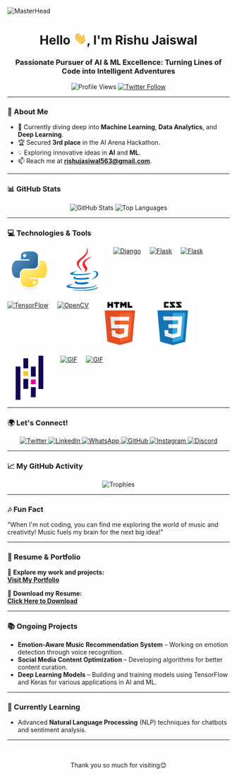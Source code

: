 ![MasterHead](https://user-images.githubusercontent.com/74038190/225813708-98b745f2-7d22-48cf-9150-083f1b00d6c9.gif)

<h1 align="center">Hello <img src="https://raw.githubusercontent.com/ABSphreak/ABSphreak/master/gifs/Hi.gif" width="30px">, I'm Rishu Jaiswal</h1>
<h3 align="center">Passionate Pursuer of AI & ML Excellence: Turning Lines of Code into Intelligent Adventures</h3>

<p align="center">
  <img src="https://komarev.com/ghpvc/?username=rishujaiz&label=Profile%20Views&color=0e75b6&style=flat" alt="Profile Views" />
  <a href="https://twitter.com/@rishujaiz563" target="_blank">
    <img src="https://img.shields.io/twitter/follow/@rishujaiz563?logo=twitter&style=for-the-badge" alt="Twitter Follow" />
  </a>
</p>

---

### 🌟 About Me
- 🌱 Currently diving deep into **Machine Learning**, **Data Analytics**, and **Deep Learning**.
- 🏆 Secured **3rd place** in the AI Arena Hackathon.
- 💡 Exploring innovative ideas in **AI** and **ML**.
- 📫 Reach me at **rishujasiwal563@gmail.com**.

---

### 📊 GitHub Stats

<p align="center">
  <img align="center" src="https://github-readme-stats.vercel.app/api?username=rishujaiz&show_icons=true&locale=en&theme=radical" alt="GitHub Stats" />
<!--   <img align="center" src="https://github-readme-streak-stats.herokuapp.com/?user=rishujaiz&theme=radical" alt="GitHub Streak" /> -->
  <img align="center" src="https://github-readme-stats.vercel.app/api/top-langs?username=rishujaiz&show_icons=true&locale=en&layout=compact&theme=radical" alt="Top Languages" />
</p>



---

### 💻 Technologies & Tools

<div align="center" style="display: flex; flex-wrap: wrap; gap: 20px;">
  <a href="https://www.python.org" target="_blank">
    <img src="https://raw.githubusercontent.com/devicons/devicon/master/icons/python/python-original.svg" width="100" alt="Python" />
  </a>
  <a href="https://www.java.com" target="_blank">
    <img src="https://raw.githubusercontent.com/devicons/devicon/master/icons/java/java-original.svg" width="100" alt="Java" />
  </a>
  <a href="https://www.djangoproject.com/" target="_blank">
    <img src="https://cdn.worldvectorlogo.com/logos/django.svg" width="100" alt="Django" />
  </a>
  <a href="https://flask.palletsprojects.com/" target="_blank">
    <img src="https://cdn.worldvectorlogo.com/logos/flask.svg" width="100" alt="Flask" />
  </a>
  <a href="https://flask.palletsprojects.com/" target="_blank">
    <img src="https://cdn.worldvectorlogo.com/logos/flask.svg" width="100" alt="Flask" />
  </a>
  <a href="https://www.tensorflow.org" target="_blank">
    <img src="https://www.vectorlogo.zone/logos/tensorflow/tensorflow-icon.svg" width="100" alt="TensorFlow" />
  </a>
  <a href="https://opencv.org/" target="_blank">
    <img src="https://www.vectorlogo.zone/logos/opencv/opencv-icon.svg" width="100" alt="OpenCV" />
  </a>
  <a href="https://html.spec.whatwg.org/" target="_blank">
    <img src="https://raw.githubusercontent.com/devicons/devicon/master/icons/html5/html5-original-wordmark.svg" width="100" alt="HTML" />
  </a>
  <a href="https://www.w3.org/Style/CSS/" target="_blank">
    <img src="https://raw.githubusercontent.com/devicons/devicon/master/icons/css3/css3-original-wordmark.svg" width="100" alt="CSS" />
  </a>
  <a href="https://pandas.pydata.org/" target="_blank">
    <img src="https://raw.githubusercontent.com/devicons/devicon/master/icons/pandas/pandas-original.svg" width="100" alt="Pandas" />
  </a>
  <a href="https://github.com/Anmol-Baranwal/Cool-GIFs-For-GitHub" target="_blank">
    <img src="https://github.com/Anmol-Baranwal/Cool-GIFs-For-GitHub/assets/74038190/29fd6286-4e7b-4d6c-818f-c4765d5e39a9" width="100" alt="GIF" />
  </a>
  <a href="https://github.com/Anmol-Baranwal/Cool-GIFs-For-GitHub" target="_blank">
    <img src="https://github.com/Anmol-Baranwal/Cool-GIFs-For-GitHub/assets/74038190/de038172-e903-4951-926c-755878deb0b4" width="100" alt="GIF" />
  </a>
</div>

---

### 🌍 Let's Connect!

<div align="center">
  <a href="https://twitter.com/@rishujaiz563" target="_blank">
    <img src="https://github.com/Anmol-Baranwal/Cool-GIFs-For-GitHub/assets/74038190/cc4fe88c-7f7a-41d8-b449-34b7a178c1c6" width="100" alt="Twitter" />
  </a>
  <a href="https://www.linkedin.com/in/rishu-563-jaiswal/" target="_blank">
    <img src="https://user-images.githubusercontent.com/74038190/235294012-0a55e343-37ad-4b0f-924f-c8431d9d2483.gif" width="100" alt="LinkedIn" />
  </a>
  <a href="https://wa.me/+919113308603" target="_blank">
    <img src="https://user-images.githubusercontent.com/74038190/235294019-40007353-6219-4ec5-b661-b3c35136dd0b.gif" width="100" alt="WhatsApp" />
  </a>
  <a href="https://github.com/rishujaiz" target="_blank">
    <img src="https://user-images.githubusercontent.com/74038190/235294010-ec412ef5-e3da-4efa-b1d4-0ab4d4638755.gif" width="100" alt="GitHub" />
  </a>
  <a href="https://instagram.com/rishujaiswal_85" target="_blank">
    <img src="https://user-images.githubusercontent.com/74038190/235294013-a33e5c43-a01c-43f6-b44d-a406d8b4ab75.gif" width="100" alt="Instagram" />
  </a>
  <a href="https://discord.com/channels/@me" target="_blank">
    <img src="https://user-images.githubusercontent.com/74038190/235294015-47144047-25ab-417c-af1b-6746820a20ff.gif" width="100" alt="Discord" />
  </a>
</div>

---

### 📈 My GitHub Activity

<p align="center">
  <img src="https://github-profile-trophy.vercel.app/?username=rishujaiz&theme=radical&margin-w=15&margin-h=15" alt="Trophies" />
</p>

---

### 🎶 Fun Fact
"When I'm not coding, you can find me exploring the world of music and creativity! Music fuels my brain for the next big idea!"

---

### 💼 Resume & Portfolio

🚀 **Explore my work and projects:**  
[**Visit My Portfolio**](https://rishujaiswal.com.np/)  

📄 **Download my Resume:**  
[**Click Here to Download**](https://github.com/RishuJaiz/Resume/raw/main/Rishu's%20resume.pdf)



---

### 📚 Ongoing Projects

- **Emotion-Aware Music Recommendation System** – Working on emotion detection through voice recognition.
- **Social Media Content Optimization** – Developing algorithms for better content curation.
- **Deep Learning Models** – Building and training models using TensorFlow and Keras for various applications in AI and ML.

---

### 📍 Currently Learning

- Advanced **Natural Language Processing** (NLP) techniques for chatbots and sentiment analysis.

---
<br>
<br>
<div align="center">Thank you so much for visiting😊</div>







